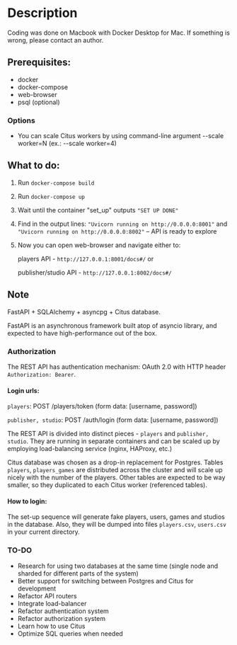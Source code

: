 
# Description

Coding was done on Macbook with Docker Desktop for Mac. If something is wrong, please contact an author. 

## Prerequisites:  

 - docker
 - docker-compose
 - web-browser
 - psql (optional)

### Options
- You can scale Citus workers by using command-line argument --scale worker=N (ex.: --scale worker=4)

## What to do:  
1. Run `docker-compose build`
2. Run `docker-compose up`
3. Wait until the container "set_up" outputs `"SET UP DONE"` 
4. Find in the output lines:
   `"Uvicorn running on http://0.0.0.0:8001"` and
   `"Uvicorn running on http://0.0.0.0:8002"` – API is ready to explore
5. Now you can open web-browser and navigate either to:
    
    players API - `http://127.0.0.1:8001/docs#/`
    or

    publisher/studio API - `http://127.0.0.1:8002/docs#/`

## Note
FastAPI + SQLAlchemy + asyncpg + Citus database.

FastAPI is an asynchronous framework built atop of asyncio library, and expected to have high-performance out of the box.

### Authorization
The REST API has authentication mechanism: OAuth 2.0 with HTTP header `Authorization: Bearer`.

#### Login urls:

`players`:
    POST /players/token (form data: [username, password])

`publisher, studio`:
    POST /auth/login (form data: [username, password])

The REST API is divided into distinct pieces - `players` and `publisher, studio`.
They are running in separate containers and can be scaled up by employing load-balancing service (nginx, HAProxy, etc.)

Citus database was chosen as a drop-in replacement for Postgres.
Tables `players`, `players_games` are distributed across the cluster and will scale up nicely with the number of the players.
Other tables are expected to be way smaller, so they duplicated to each Citus worker (referenced tables).

#### How to login:
The set-up sequence will generate fake players, users, games and studios in the database.
Also, they will be dumped into files `players.csv`, `users.csv` in your current directory.

### TO-DO

* Research for using two databases at the same time (single node and sharded for different parts of the system) 
* Better support for switching between Postgres and Citus for development
* Refactor API routers
* Integrate load-balancer
* Refactor authentication system
* Refactor authorization system
* Learn how to use Citus
* Optimize SQL queries when needed